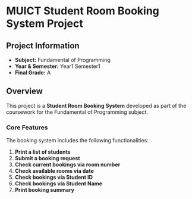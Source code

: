 # MUICT Student Room Booking System Project

## Project Information
- **Subject:** Fundamental of Programming
- **Year & Semester:** Year1 Semester1
- **Final Grade:** A

## Overview
This project is a **Student Room Booking System** developed as part of the coursework for the Fundamental of Programming subject. 
### Core Features
The booking system includes the following functionalities:

1. **Print a list of students** 
2. **Submit a booking request** 
3. **Check current bookings via room number** 
4. **Check available rooms via date**
5. **Check bookings via Student ID**
6. **Check bookings via Student Name** 
7. **Print booking summary** 
